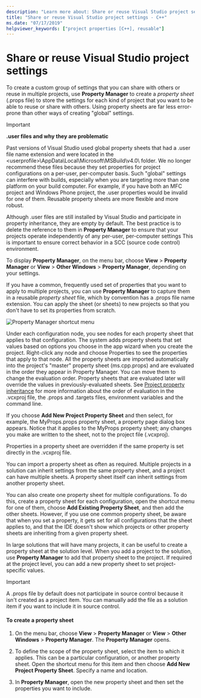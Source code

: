 ```yaml
---
description: "Learn more about: Share or reuse Visual Studio project settings"
title: "Share or reuse Visual Studio project settings - C++"
ms.date: "07/17/2019"
helpviewer_keywords: ["project properties [C++], reusable"]
---
```

# Share or reuse Visual Studio project settings

To create a custom group of settings that you can share with others or reuse in multiple projects, use **Property Manager** to create a *property sheet* (.props file) to store the settings for each kind of project that you want to be able to reuse or share with others. Using property sheets are far less error-prone than other ways of creating "global" settings.

> [!IMPORTANT]
> **.user files and why they are problematic**
>
> Past versions of Visual Studio used global property sheets that had a .user file name extension and were located in the \<userprofile>\AppData\Local\Microsoft\MSBuild\v4.0\ folder. We no longer recommend these files because they set properties for project configurations on a per-user, per-computer basis. Such "global" settings can interfere with builds, especially when you are targeting more than one platform on your build computer. For example, if you have both an MFC project and Windows Phone project, the .user properties would be invalid for one of them. Reusable property sheets are more flexible and more robust.
>
> Although .user files are still installed by Visual Studio and participate in property inheritance, they are empty by default. The best practice is to delete the reference to them in **Property Manager** to ensure that your projects operate independently of any per-user, per-computer settings This is important to ensure correct behavior in a SCC (source code control) environment.

To display **Property Manager**, on the menu bar, choose **View** > **Property Manager** or **View** > **Other Windows** > **Property Manager**, depending on your settings.

If you have a common, frequently used set of properties that you want to apply to multiple projects, you can use **Property Manager** to capture them in a reusable *property sheet* file, which by convention has a .props file name extension. You can apply the sheet (or sheets) to new projects so that you don't have to set its properties from scratch.

![Property Manager shortcut menu](media/sharingnew.png "SharingNew")

Under each configuration node, you see nodes for each property sheet that applies to that configuration. The system adds property sheets that set values based on options you choose in the app wizard when you create the project. Right-click any node and choose Properties to see the properties that apply to that node. All the property sheets are imported automatically into the project's "master" property sheet (ms.cpp.props) and are evaluated in the order they appear in Property Manager. You can move them to change the evaluation order. Property sheets that are evaluated later will override the values in previously-evaluated sheets. See [Project property inheritance](project-property-inheritance.md) for more information about the order of evaluation in the .vcxproj file, the .props and .targets files, environment variables and the command line.

If you choose **Add New Project Property Sheet** and then select, for example, the MyProps.props property sheet, a property page dialog box appears. Notice that it applies to the MyProps property sheet; any changes you make are written to the sheet, not to the project file (.vcxproj).

Properties in a property sheet are overridden if the same property is set directly in the .vcxproj file.

You can import a property sheet as often as required. Multiple projects in a solution can inherit settings from the same property sheet, and a project can have multiple sheets. A property sheet itself can inherit settings from another property sheet.

You can also create one property sheet for multiple configurations. To do this, create a property sheet for each configuration, open the shortcut menu for one of them, choose **Add Existing Property Sheet**, and then add the other sheets. However, if you use one common property sheet, be aware that when you set a property, it gets set for all configurations that the sheet applies to, and that the IDE doesn't show which projects or other property sheets are inheriting from a given property sheet.

In large solutions that will have many projects, it can be useful to create a property sheet at the solution level. When you add a project to the solution, use **Property Manager** to add that property sheet to the project. If required at the project level, you can add a new property sheet to set project-specific values.

> [!IMPORTANT]
> A .props file by default does not participate in source control because it isn't created as a project item. You can manually add the file as a solution item if you want to include it in source control.

#### To create a property sheet

1. On the menu bar, choose **View** > **Property Manager** or **View** > **Other Windows** > **Property Manager**. The **Property Manager** opens.

2. To define the scope of the property sheet, select the item to which it applies. This can be a particular configuration, or another property sheet. Open the shortcut menu for this item and then choose **Add New Project Property Sheet**. Specify a name and location.

3. In **Property Manager**, open the new property sheet and then set the properties you want to include.
